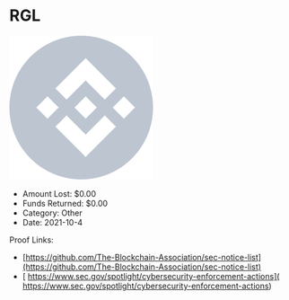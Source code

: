 # RGL
![RGL](/rektimages/RGL.png)
- Amount Lost: $0.00
- Funds Returned: $0.00
- Category: Other
- Date: 2021-10-4



Proof Links:
- [https://github.com/The-Blockchain-Association/sec-notice-list](https://github.com/The-Blockchain-Association/sec-notice-list)
- [ https://www.sec.gov/spotlight/cybersecurity-enforcement-actions]( https://www.sec.gov/spotlight/cybersecurity-enforcement-actions)


